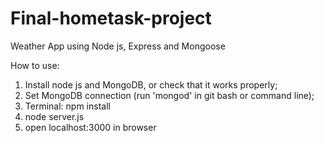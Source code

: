 # Final-hometask-project
Weather App using Node js, Express and Mongoose

How to use:
1. Install node js and MongoDB, or check that it works properly;
2. Set MongoDB connection (run 'mongod' in git bash or command line);
3. Terminal: npm install 
3. node server.js
4. open localhost:3000 in browser
